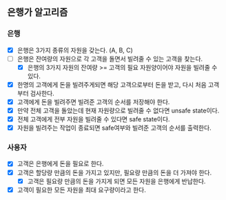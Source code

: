 ## 은행가 알고리즘

### 은행

- [X] 은행은 3가지 종류의 자원을 갖는다. (A, B, C)
- [ ] 은행은 잔여량의 자원으로 각 고객을 돌면서 빌려줄 수 있는 고객을 찾는다.
    - [X] 은행의 3가지 자원의 잔여량 >= 고객의 필요 자원양이어야 자원을 빌려줄 수 있다.
- [X] 한명의 고객에게 돈을 빌려주게되면 해당 고객으로부터 돈을 받고, 다시 처음 고객부터 검사한다.
- [X] 고객에게 돈을 빌려주면 빌려준 고객의 순서를 저장해야 한다.
- [X] 만약 전체 고객을 돌았는데 현재 자원량으로 빌려줄 수 없다면 unsafe state이다.
- [X] 전체 고객에게 전부 자원을 빌려줄 수 있다면 safe state이다.
- [X] 자원을 빌려주는 작업이 종료되면 safe여부와 빌려준 고객의 순서를 출력한다.

### 사용자

- [X] 고객은 은행에게 돈을 필요로 한다.
- [X] 고객은 할당량 만큼의 돈을 가지고 있지만, 필요량 만큼의 돈을 더 가져야 한다.
    - [X] 고객은 필요량 만큼의 돈을 가지게 되면 모든 자원을 은행에게 반납한다.
- [X] 고객이 필요한 모든 자원을 최대 요구량이라고 한다.
